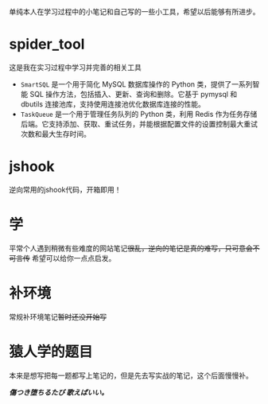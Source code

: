 单纯本人在学习过程中的小笔记和自己写的一些小工具，希望以后能够有所进步。

# spider_tool
这是我在实习过程中学习并完善的相关工具

* `SmartSQL` 是一个用于简化 MySQL 数据库操作的 Python 类，提供了一系列智能 SQL 操作方法，包括插入、更新、查询和删除。它基于 pymysql 和 dbutils 连接池库，支持使用连接池优化数据库连接的性能。
* `TaskQueue` 是一个用于管理任务队列的 Python 类，利用 Redis 作为任务存储后端。它支持添加、获取、重试任务，并能根据配置文件的设置控制最大重试次数和最大生存时间。

# jshook
逆向常用的jshook代码，开箱即用！

# 学
平常个人遇到稍微有些难度的网站笔记~~很乱，逆向的笔记是真的难写，只可意会不可言传~~
希望可以给你一点点启发。

# 补环境
常规补环境笔记~~暂时还没开始写~~

# 猿人学的题目
本来是想写把每一题都写上笔记的，但是先去写实战的笔记，这个后面慢慢补。


***傷つき堕ちるたび 歌えばいい。***

